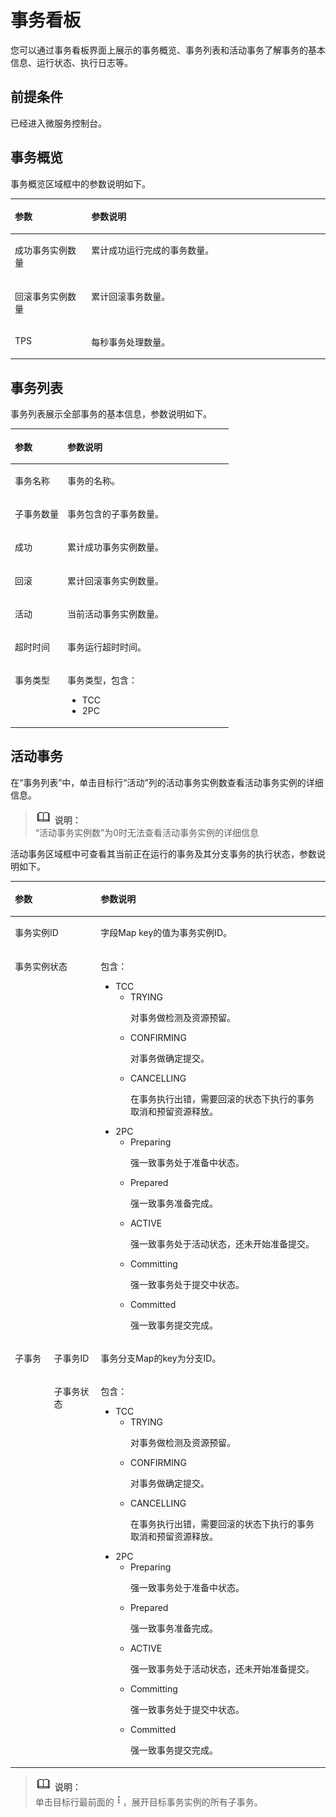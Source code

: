 # 事务看板<a name="ZH-CN_TOPIC_0065652972"></a>

您可以通过事务看板界面上展示的事务概览、事务列表和活动事务了解事务的基本信息、运行状态、执行日志等。

## 前提条件<a name="section796365392310"></a>

已经进入微服务控制台。

## 事务概览<a name="section84191517113920"></a>

事务概览区域框中的参数说明如下。

<a name="table6591416194815"></a>
<table><thead align="left"><tr id="row75921916124819"><th class="cellrowborder" valign="top" width="24.25%" id="mcps1.1.3.1.1"><p id="p185921616194816"><a name="p185921616194816"></a><a name="p185921616194816"></a>参数</p>
</th>
<th class="cellrowborder" valign="top" width="75.75%" id="mcps1.1.3.1.2"><p id="p8593116174812"><a name="p8593116174812"></a><a name="p8593116174812"></a>参数说明</p>
</th>
</tr>
</thead>
<tbody><tr id="row5593816144817"><td class="cellrowborder" valign="top" width="24.25%" headers="mcps1.1.3.1.1 "><p id="p165932168486"><a name="p165932168486"></a><a name="p165932168486"></a><span id="text13252249223"><a name="text13252249223"></a><a name="text13252249223"></a>成功事务实例数量</span></p>
</td>
<td class="cellrowborder" valign="top" width="75.75%" headers="mcps1.1.3.1.2 "><p id="p5593101644816"><a name="p5593101644816"></a><a name="p5593101644816"></a>累计成功运行完成的事务数量。</p>
</td>
</tr>
<tr id="row859381644813"><td class="cellrowborder" valign="top" width="24.25%" headers="mcps1.1.3.1.1 "><p id="p14593716124815"><a name="p14593716124815"></a><a name="p14593716124815"></a><span id="text10198142917319"><a name="text10198142917319"></a><a name="text10198142917319"></a>回滚事务实例数量</span></p>
</td>
<td class="cellrowborder" valign="top" width="75.75%" headers="mcps1.1.3.1.2 "><p id="p105931816164818"><a name="p105931816164818"></a><a name="p105931816164818"></a>累计回滚事务数量。</p>
</td>
</tr>
<tr id="row7593516184819"><td class="cellrowborder" valign="top" width="24.25%" headers="mcps1.1.3.1.1 "><p id="p559317163482"><a name="p559317163482"></a><a name="p559317163482"></a><span id="text1858012201411"><a name="text1858012201411"></a><a name="text1858012201411"></a>TPS</span></p>
</td>
<td class="cellrowborder" valign="top" width="75.75%" headers="mcps1.1.3.1.2 "><p id="p059311618483"><a name="p059311618483"></a><a name="p059311618483"></a>每秒事务处理数量。</p>
</td>
</tr>
</tbody>
</table>

## 事务列表<a name="section9270540115110"></a>

事务列表展示全部事务的基本信息，参数说明如下。

<a name="table1957183618521"></a>
<table><thead align="left"><tr id="row14572173616526"><th class="cellrowborder" valign="top" width="24.060000000000002%" id="mcps1.1.3.1.1"><p id="p2057233655210"><a name="p2057233655210"></a><a name="p2057233655210"></a>参数</p>
</th>
<th class="cellrowborder" valign="top" width="75.94%" id="mcps1.1.3.1.2"><p id="p9572036155215"><a name="p9572036155215"></a><a name="p9572036155215"></a>参数说明</p>
</th>
</tr>
</thead>
<tbody><tr id="row1557253612525"><td class="cellrowborder" valign="top" width="24.060000000000002%" headers="mcps1.1.3.1.1 "><p id="p175721136155212"><a name="p175721136155212"></a><a name="p175721136155212"></a><span id="text142912194517"><a name="text142912194517"></a><a name="text142912194517"></a>事务名称</span></p>
</td>
<td class="cellrowborder" valign="top" width="75.94%" headers="mcps1.1.3.1.2 "><p id="p15726366525"><a name="p15726366525"></a><a name="p15726366525"></a>事务的名称。</p>
</td>
</tr>
<tr id="row10572163614527"><td class="cellrowborder" valign="top" width="24.060000000000002%" headers="mcps1.1.3.1.1 "><p id="p357293675216"><a name="p357293675216"></a><a name="p357293675216"></a><span id="text2078415591756"><a name="text2078415591756"></a><a name="text2078415591756"></a>子事务数量</span></p>
</td>
<td class="cellrowborder" valign="top" width="75.94%" headers="mcps1.1.3.1.2 "><p id="p10572183645217"><a name="p10572183645217"></a><a name="p10572183645217"></a>事务包含的子事务数量。</p>
</td>
</tr>
<tr id="row4572183625220"><td class="cellrowborder" valign="top" width="24.060000000000002%" headers="mcps1.1.3.1.1 "><p id="p65722365521"><a name="p65722365521"></a><a name="p65722365521"></a><span id="text22534351613"><a name="text22534351613"></a><a name="text22534351613"></a>成功</span></p>
</td>
<td class="cellrowborder" valign="top" width="75.94%" headers="mcps1.1.3.1.2 "><p id="p1957283625216"><a name="p1957283625216"></a><a name="p1957283625216"></a>累计成功事务实例数量。</p>
</td>
</tr>
<tr id="row1557283635212"><td class="cellrowborder" valign="top" width="24.060000000000002%" headers="mcps1.1.3.1.1 "><p id="p1357243675218"><a name="p1357243675218"></a><a name="p1357243675218"></a><span id="text197301111677"><a name="text197301111677"></a><a name="text197301111677"></a>回滚</span></p>
</td>
<td class="cellrowborder" valign="top" width="75.94%" headers="mcps1.1.3.1.2 "><p id="p115721536165212"><a name="p115721536165212"></a><a name="p115721536165212"></a>累计回滚事务实例数量。</p>
</td>
</tr>
<tr id="row4077924415110"><td class="cellrowborder" valign="top" width="24.060000000000002%" headers="mcps1.1.3.1.1 "><p id="p1478444215110"><a name="p1478444215110"></a><a name="p1478444215110"></a><span id="text17874152886"><a name="text17874152886"></a><a name="text17874152886"></a>活动</span></p>
</td>
<td class="cellrowborder" valign="top" width="75.94%" headers="mcps1.1.3.1.2 "><p id="p5668912015110"><a name="p5668912015110"></a><a name="p5668912015110"></a>当前活动事务实例数量。</p>
</td>
</tr>
<tr id="row175721361529"><td class="cellrowborder" valign="top" width="24.060000000000002%" headers="mcps1.1.3.1.1 "><p id="p85721736185213"><a name="p85721736185213"></a><a name="p85721736185213"></a><span id="text04800195915"><a name="text04800195915"></a><a name="text04800195915"></a>超时时间</span></p>
</td>
<td class="cellrowborder" valign="top" width="75.94%" headers="mcps1.1.3.1.2 "><p id="p857211364522"><a name="p857211364522"></a><a name="p857211364522"></a>事务运行超时时间。</p>
</td>
</tr>
<tr id="row666513153547"><td class="cellrowborder" valign="top" width="24.060000000000002%" headers="mcps1.1.3.1.1 "><p id="p18666615195415"><a name="p18666615195415"></a><a name="p18666615195415"></a><span id="text283825601714"><a name="text283825601714"></a><a name="text283825601714"></a>事务类型</span></p>
</td>
<td class="cellrowborder" valign="top" width="75.94%" headers="mcps1.1.3.1.2 "><p id="p0666315155411"><a name="p0666315155411"></a><a name="p0666315155411"></a>事务类型，包含：</p>
<a name="ul1999111109572"></a><a name="ul1999111109572"></a><ul id="ul1999111109572"><li>TCC</li><li>2PC</li></ul>
</td>
</tr>
</tbody>
</table>

## 活动事务<a name="section02011695582"></a>

在“事务列表”中，单击目标行“活动”列的活动事务实例数查看活动事务实例的详细信息。

>![](public_sys-resources/icon-note.gif) **说明：**   
>“活动事务实例数”为0时无法查看活动事务实例的详细信息  

活动事务区域框中可查看其当前正在运行的事务及其分支事务的执行状态，参数说明如下。

<a name="table8146102116199"></a>
<table><thead align="left"><tr id="row1914722161912"><th class="cellrowborder" colspan="2" valign="top" id="mcps1.1.4.1.1"><p id="p15147152151914"><a name="p15147152151914"></a><a name="p15147152151914"></a>参数</p>
</th>
<th class="cellrowborder" valign="top" id="mcps1.1.4.1.2"><p id="p1214772113191"><a name="p1214772113191"></a><a name="p1214772113191"></a>参数说明</p>
</th>
</tr>
</thead>
<tbody><tr id="row1531110742419"><td class="cellrowborder" colspan="2" valign="top" headers="mcps1.1.4.1.1 "><p id="p0848181120241"><a name="p0848181120241"></a><a name="p0848181120241"></a><span id="text030213017200"><a name="text030213017200"></a><a name="text030213017200"></a>事务实例ID</span></p>
</td>
<td class="cellrowborder" valign="top" headers="mcps1.1.4.1.2 "><p id="p1441394718252"><a name="p1441394718252"></a><a name="p1441394718252"></a>字段Map key的值为事务实例ID。</p>
</td>
</tr>
<tr id="row161471521131912"><td class="cellrowborder" colspan="2" valign="top" headers="mcps1.1.4.1.1 "><p id="p570912020248"><a name="p570912020248"></a><a name="p570912020248"></a><span id="text787931612114"><a name="text787931612114"></a><a name="text787931612114"></a>事务实例状态</span></p>
</td>
<td class="cellrowborder" valign="top" headers="mcps1.1.4.1.2 "><p id="p17147122161918"><a name="p17147122161918"></a><a name="p17147122161918"></a>包含：</p>
<a name="ul1265542422611"></a><a name="ul1265542422611"></a><ul id="ul1265542422611"><li>TCC<a name="ul10539198112637"></a><a name="ul10539198112637"></a><ul id="ul10539198112637"><li>TRYING<p id="p3412126113114"><a name="p3412126113114"></a><a name="p3412126113114"></a>对事务做检测及资源预留。</p>
</li><li>CONFIRMING<p id="p198711116183215"><a name="p198711116183215"></a><a name="p198711116183215"></a>对事务做确定提交。</p>
</li><li>CANCELLING<p id="p17915186143318"><a name="p17915186143318"></a><a name="p17915186143318"></a>在事务执行出错，需要回滚的状态下执行的事务取消和预留资源释放。</p>
</li></ul>
</li><li>2PC<a name="ul32357820112913"></a><a name="ul32357820112913"></a><ul id="ul32357820112913"><li>Preparing<p id="p4156346811284"><a name="p4156346811284"></a><a name="p4156346811284"></a>强一致事务处于准备中状态。</p>
</li><li>Prepared<p id="p4131079711289"><a name="p4131079711289"></a><a name="p4131079711289"></a>强一致事务准备完成。</p>
</li><li>ACTIVE<p id="p34164726112821"><a name="p34164726112821"></a><a name="p34164726112821"></a>强一致事务处于活动状态，还未开始准备提交。</p>
</li><li>Committing<p id="p34678618112812"><a name="p34678618112812"></a><a name="p34678618112812"></a>强一致事务处于提交中状态。</p>
</li><li>Committed<p id="p2070631112829"><a name="p2070631112829"></a><a name="p2070631112829"></a>强一致事务提交完成。</p>
</li></ul>
</li></ul>
</td>
</tr>
<tr id="row8147121151915"><td class="cellrowborder" rowspan="2" valign="top" width="12.4%" headers="mcps1.1.4.1.1 "><p id="p14849154372413"><a name="p14849154372413"></a><a name="p14849154372413"></a><span id="text669731115227"><a name="text669731115227"></a><a name="text669731115227"></a>子事务</span></p>
</td>
<td class="cellrowborder" valign="top" width="14.85%" headers="mcps1.1.4.1.1 "><p id="p538833920233"><a name="p538833920233"></a><a name="p538833920233"></a><span id="text450965092218"><a name="text450965092218"></a><a name="text450965092218"></a>子事务ID</span></p>
</td>
<td class="cellrowborder" valign="top" width="72.75%" headers="mcps1.1.4.1.2 "><p id="p414702119199"><a name="p414702119199"></a><a name="p414702119199"></a>事务分支Map的key为分支ID。</p>
</td>
</tr>
<tr id="row8147821111916"><td class="cellrowborder" valign="top" headers="mcps1.1.4.1.1 "><p id="p14389113912318"><a name="p14389113912318"></a><a name="p14389113912318"></a><span id="text176263322319"><a name="text176263322319"></a><a name="text176263322319"></a>子事务状态</span></p>
</td>
<td class="cellrowborder" valign="top" headers="mcps1.1.4.1.1 "><p id="p108733312346"><a name="p108733312346"></a><a name="p108733312346"></a>包含：</p>
<a name="ul560189811301"></a><a name="ul560189811301"></a><ul id="ul560189811301"><li>TCC<a name="ul5110055611301"></a><a name="ul5110055611301"></a><ul id="ul5110055611301"><li>TRYING<p id="p4550438711301"><a name="p4550438711301"></a><a name="p4550438711301"></a>对事务做检测及资源预留。</p>
</li><li>CONFIRMING<p id="p6197675911301"><a name="p6197675911301"></a><a name="p6197675911301"></a>对事务做确定提交。</p>
</li><li>CANCELLING<p id="p5406158311301"><a name="p5406158311301"></a><a name="p5406158311301"></a>在事务执行出错，需要回滚的状态下执行的事务取消和预留资源释放。</p>
</li></ul>
</li><li>2PC<a name="ul1691211611301"></a><a name="ul1691211611301"></a><ul id="ul1691211611301"><li>Preparing<p id="p2770414111301"><a name="p2770414111301"></a><a name="p2770414111301"></a>强一致事务处于准备中状态。</p>
</li><li>Prepared<p id="p2944294711301"><a name="p2944294711301"></a><a name="p2944294711301"></a>强一致事务准备完成。</p>
</li><li>ACTIVE<p id="p3606847711301"><a name="p3606847711301"></a><a name="p3606847711301"></a>强一致事务处于活动状态，还未开始准备提交。</p>
</li><li>Committing<p id="p3586550711301"><a name="p3586550711301"></a><a name="p3586550711301"></a>强一致事务处于提交中状态。</p>
</li><li>Committed<p id="p1942499111301"><a name="p1942499111301"></a><a name="p1942499111301"></a>强一致事务提交完成。</p>
</li></ul>
</li></ul>
</td>
</tr>
</tbody>
</table>

>![](public_sys-resources/icon-note.gif) **说明：**   
>单击目标行最前面的![](figures/zh-cn_image_0080633648.png)，展开目标事务实例的所有子事务。  

